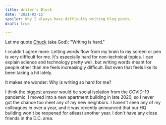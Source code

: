 ```yaml
---
title: Writer's Block
date: '2021-03-15'
spoiler: Why I always have difficulty writing blog posts.
draft: true

---
```


Let me quote [Chuck](http://www.supernaturalwiki.com/Chuck_Shurley) (aka God): "Writing is hard."

I couldn't agree more. Letting words flow from my brain to my screen or pen is very difficult for me. It's especially hard for non-technical topics. I can explain science and technology pretty well, but writing words meant for people other than me feels increasingly difficult. But even that feels like its been taking a hit lately.

It makes me wonder: Why is writing so hard for me?

I think the biggest answer would be social isolation from the COVID-19 pandemic. I moved into a new apartment building in late 2020, so I never got the chance too meet any of my new neighbors. I haven't seen any of my colleagues in over a year, and it was recently announced that our HQ building won't be reopened for atleast another year. I don't have any close friends in the D.C. area. 